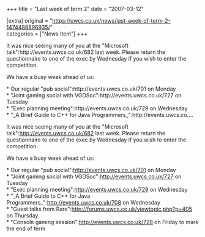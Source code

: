 +++
title = "Last week of term 2"
date = "2007-03-12"

[extra]
original = "https://uwcs.co.uk/news/last-week-of-term-2-1474488896935/"    
categories = ["News Item"]
+++

<p>It was nice seeing many of you at the "Microsoft talk":http://events.uwcs.co.uk/682 last week. Please return the questionnaire to one of the exec by Wednesday if you wish to enter the competition.</p>

<p>We have a busy week ahead of us:</p>

<p>* Our regular "pub social":http://events.uwcs.co.uk/701 on Monday<br />* "Joint gaming social with VGDSoc":http://events.uwcs.co.uk/727 on Tuesday<br />* "Exec planning meeting":http://events.uwcs.co.uk/729 on Wednesday<br />* "_A Brief Guide to C++ for Java Programmers_":http://events.uwcs.co....</p>

<!-- more -->

It was nice seeing many of you at the "Microsoft talk":http://events.uwcs.co.uk/682 last week. Please return the questionnaire to one of the exec by Wednesday if you wish to enter the competition.

We have a busy week ahead of us:

\* Our regular "pub social":http://events.uwcs.co.uk/701 on Monday  
\* "Joint gaming social with VGDSoc":http://events.uwcs.co.uk/727 on Tuesday  
\* "Exec planning meeting":http://events.uwcs.co.uk/729 on Wednesday  
\* "\_A Brief Guide to C++ for Java Programmers\_":http://events.uwcs.co.uk/708 on Wednesday  
\* "Guest talks from Rare":http://forums.uwcs.co.uk/viewtopic.php?p=405 on Thursday  
\* "Console gaming session":http://events.uwcs.co.uk/728 on Friday to mark the end of term

